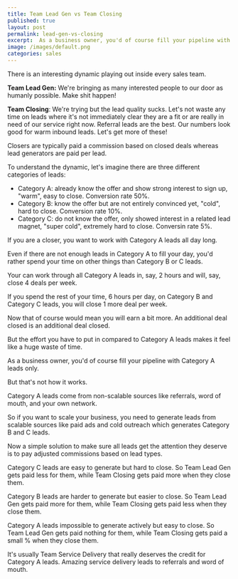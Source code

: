 ```yaml
---
title: Team Lead Gen vs Team Closing
published: true
layout: post
permalink: lead-gen-vs-closing
excerpt:  As a business owner, you'd of course fill your pipeline with Category A leads only. 
image: /images/default.png
categories: sales
---
```


There is an interesting dynamic playing out inside every sales team.

**Team Lead Gen:** We're bringing as many interested people to our door as humanly possible. Make shit happen!

**Team Closing**: We're trying but the lead quality sucks. Let's not waste any time on leads where it's not immediately clear they are a fit or are really in need of our service right now. Referral leads are the best. Our numbers look good for warm inbound leads. Let's get more of these!

Closers are typically paid a commission based on closed deals whereas lead generators are paid per lead.

To understand the dynamic, let's imagine there are three different categories of leads:

* Category A: already know the offer and show strong interest to sign up, "warm", easy to close. Conversion rate 50%.
* Category B: know the offer but are not entirely convinced yet, "cold", hard to close. Conversion rate 10%.
* Category C: do not know the offer, only showed interest in a related lead magnet, "super cold", extremely hard to close. Conversin rate 5%.

If you are a closer, you want to work with Category A leads all day long. 

Even if there are not enough leads in Category A to fill your day, you'd rather spend your time on other things than Category B or C leads.

Your can work through all Category A leads in, say, 2 hours and will, say, close 4 deals per week.

If you spend the rest of your time, 6 hours per day, on Category B and Category C leads, you will close 1 more deal per week.

Now that of course would mean you will earn a bit more. An additional deal closed is an additional deal closed. 

But the effort you have to put in compared to Category A leads makes it feel like a huge waste of time.

As a business owner, you'd of course fill your pipeline with Category A leads only. 

But that's not how it works.

Category A leads come from non-scalable sources like referrals, word of mouth, and your own network.

So if you want to scale your business, you need to generate leads from scalable sources like paid ads and cold outreach which generates Category B and C leads.

Now a simple solution to make sure all leads get the attention they deserve is to pay adjusted commissions based on lead types.

Category C leads are easy to generate but hard to close. So Team Lead Gen gets paid less for them, while Team Closing gets paid more when they close them.

Category B leads are harder to generate but easier to close. So Team Lead Gen gets paid more for them, while Team Closing gets paid less when they close them.

Category A leads impossible to generate actively but easy to close. So Team Lead Gen gets paid nothing for them, while Team Closing gets paid a small % when they close them. 

It's usually Team Service Delivery that really deserves the credit for Category A leads. Amazing service delivery leads to referrals and word of mouth.
